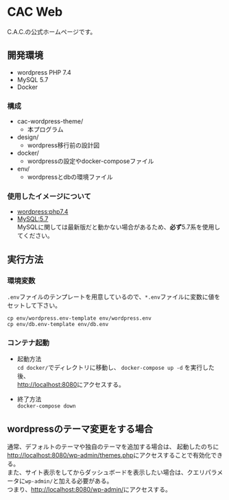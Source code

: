 # CAC Web
C.A.C.の公式ホームページです。

## 開発環境
- wordpress PHP 7.4
- MySQL 5.7
- Docker 

### 構成
- cac-wordpress-theme/
  - 本プログラム
- design/
  - wordpress移行前の設計図
- docker/
  - wordpressの設定やdocker-composeファイル
- env/
  - wordpressとdbの環境ファイル

### 使用したイメージについて
- [wordpress:php7.4](https://hub.docker.com/layers/wordpress/library/wordpress/php7.4/images/sha256-43a2e6caebd0b95479b76c800d2545315a5995875575b86b109c87a6317a6d11?context=explore)
- [MySQL:5.7](https://hub.docker.com/layers/mysql/library/mysql/5.7/images/sha256-375d2452a2009a51803d528ad9bd1926eead59b0d74a8e463afd0e6feb11a85e?context=explore)  
MySQLに関しては最新版だと動かない場合があるため、**必ず**5.7系を使用してください。  

## 実行方法
### 環境変数  
`.env`ファイルのテンプレートを用意しているので、`*.env`ファイルに変数に値をセットして下さい。  
```
cp env/wordpress.env-template env/wordpress.env
cp env/db.env-template env/db.env
```

### コンテナ起動  
- 起動方法  
`cd docker/`でディレクトリに移動し、
`docker-compose up -d` を実行した後、  
[http://localhost:8080](http://localhost:8080)にアクセスする。

- 終了方法  
`docker-compose down`

## wordpressのテーマ変更をする場合
通常、デフォルトのテーマや独自のテーマを追加する場合は、
起動したのちに[http://localhost:8080/wp-admin/themes.php](http://localhost:8080/wp-admin/themes.php)にアクセスすることで有効化できる。  
また、サイト表示をしてからダッシュボードを表示したい場合は、クエリパラメータに`wp-admin/`と加える必要がある。  
つまり、[http://localhost:8080/wp-admin/](http://localhost:8080/wp-admin/)にアクセスする。
